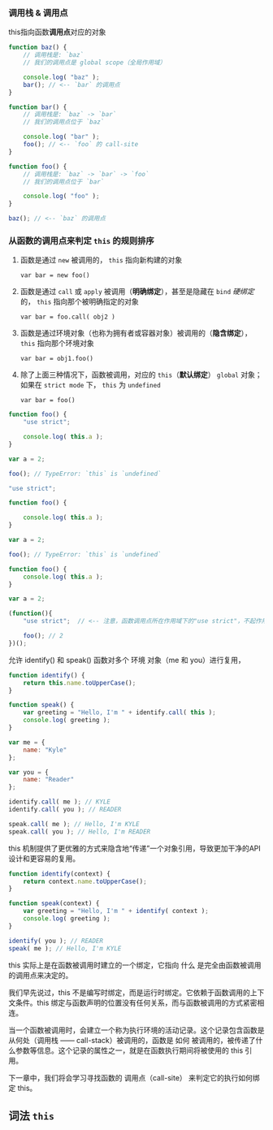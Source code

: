 
### 调用栈 & 调用点

this指向函数**调用点**对应的对象


```js
function baz() {
    // 调用栈是: `baz`
    // 我们的调用点是 global scope（全局作用域）

    console.log( "baz" );
    bar(); // <-- `bar` 的调用点
}

function bar() {
    // 调用栈是: `baz` -> `bar`
    // 我们的调用点位于 `baz`

    console.log( "bar" );
    foo(); // <-- `foo` 的 call-site
}

function foo() {
    // 调用栈是: `baz` -> `bar` -> `foo`
    // 我们的调用点位于 `bar`

    console.log( "foo" );
}

baz(); // <-- `baz` 的调用点
```


### 从函数的调用点来判定 `this` 的规则排序

1. 函数是通过 `new` 被调用的， `this` 指向新构建的对象

    `var bar = new foo()`

2. 函数是通过 `call` 或 `apply` 被调用（**明确绑定**），甚至是隐藏在 `bind` *硬绑定* 的， `this` 指向那个被明确指定的对象

    `var bar = foo.call( obj2 )`

3. 函数是通过环境对象（也称为拥有者或容器对象）被调用的（**隐含绑定**）， `this` 指向那个环境对象

    `var bar = obj1.foo()`

4. 除了上面三种情况下，函数被调用，对应的 `this`（**默认绑定**） `global` 对象；如果在 `strict mode` 下， `this` 为 `undefined`

    `var bar = foo()`

```js
function foo() {
	"use strict";

	console.log( this.a );
}

var a = 2;

foo(); // TypeError: `this` is `undefined`
```

```js
"use strict";

function foo() {

	console.log( this.a );
}

var a = 2;

foo(); // TypeError: `this` is `undefined`
```

```js
function foo() {
	console.log( this.a );
}

var a = 2;

(function(){
	"use strict";  // <-- 注意，函数调用点所在作用域下的"use strict"，不起作用。除非是在全局作用域

	foo(); // 2
})();
```



允许 identify() 和 speak() 函数对多个 环境 对象（me 和 you）进行复用，


```js
function identify() {
	return this.name.toUpperCase();
}

function speak() {
	var greeting = "Hello, I'm " + identify.call( this );
	console.log( greeting );
}

var me = {
	name: "Kyle"
};

var you = {
	name: "Reader"
};

identify.call( me ); // KYLE
identify.call( you ); // READER

speak.call( me ); // Hello, I'm KYLE
speak.call( you ); // Hello, I'm READER
```
this 机制提供了更优雅的方式来隐含地“传递”一个对象引用，导致更加干净的API设计和更容易的复用。
```js
function identify(context) {
	return context.name.toUpperCase();
}

function speak(context) {
	var greeting = "Hello, I'm " + identify( context );
	console.log( greeting );
}

identify( you ); // READER
speak( me ); // Hello, I'm KYLE
```
this 实际上是在函数被调用时建立的一个绑定，它指向 什么 是完全由函数被调用的调用点来决定的。

我们早先说过，this 不是编写时绑定，而是运行时绑定。它依赖于函数调用的上下文条件。this 绑定与函数声明的位置没有任何关系，而与函数被调用的方式紧密相连。

当一个函数被调用时，会建立一个称为执行环境的活动记录。这个记录包含函数是从何处（调用栈 —— call-stack）被调用的，函数是 如何 被调用的，被传递了什么参数等信息。这个记录的属性之一，就是在函数执行期间将被使用的 this 引用。

下一章中，我们将会学习寻找函数的 调用点（call-site） 来判定它的执行如何绑定 this。


## 词法 `this`